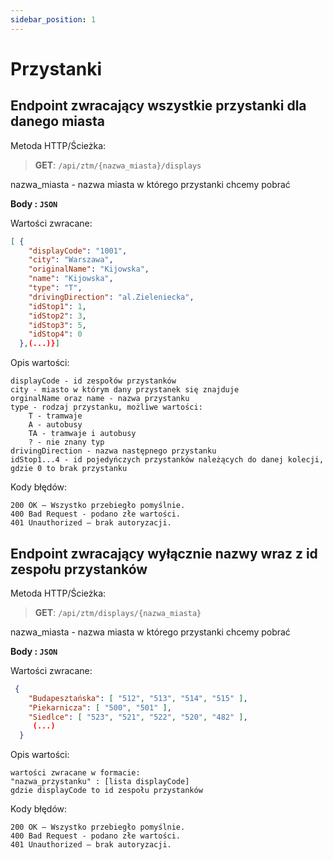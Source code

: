 ```yaml
---
sidebar_position: 1
---
```


# Przystanki

## Endpoint zwracający wszystkie przystanki dla danego miasta

 Metoda HTTP/Ścieżka: 
> **GET**: `/api/ztm/{nazwa_miasta}/displays`

nazwa_miasta - nazwa miasta w którego przystanki chcemy pobrać

**Body : `JSON`**

Wartości zwracane:
```json
[ { 
	"displayCode": "1001",
	"city": "Warszawa",
	"originalName": "Kijowska",
	"name": "Kijowska",
	"type": "T",
	"drivingDirection": "al.Zieleniecka",
	"idStop1": 1,
	"idStop2": 3,
	"idStop3": 5,
	"idStop4": 0 
  },(...)}]
```
Opis wartości:
```
displayCode - id zespołów przystanków 
city - miasto w którym dany przystanek się znajduje
orginalName oraz name - nazwa przystanku
type - rodzaj przystanku, możliwe wartości:
	T - tramwaje
	A - autobusy
	TA - tramwaje i autobusy
	? - nie znany typ 
drivingDirection - nazwa następnego przystanku 
idStop1...4 - id pojedyńczych przystanków należących do danej kolecji, gdzie 0 to brak przystanku
```
Kody błędów:
```
200 OK – Wszystko przebiegło pomyślnie.
400 Bad Request - podano złe wartości.
401 Unauthorized – brak autoryzacji.
```

## Endpoint zwracający wyłącznie nazwy wraz z id zespołu przystanków

 Metoda HTTP/Ścieżka: 
> **GET**: `/api/ztm/displays/{nazwa_miasta}`

nazwa_miasta - nazwa miasta w którego przystanki chcemy pobrać

**Body : `JSON`**

Wartości zwracane:
```json
 { 
	"Budapesztańska": [ "512", "513", "514", "515" ],
	"Piekarnicza": [ "500", "501" ],
	"Siedlce": [ "523", "521", "522", "520", "482" ],
	 (...)
  }
```
Opis wartości:
```
wartości zwracane w formacie:
"nazwa_przystanku" : [lista displayCode]
gdzie displayCode to id zespołu przystanków
```
Kody błędów:
```
200 OK – Wszystko przebiegło pomyślnie.
400 Bad Request - podano złe wartości.
401 Unauthorized – brak autoryzacji.
```